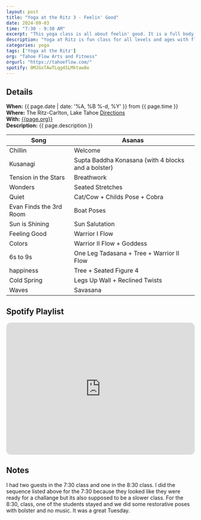 ```yaml
---
layout: post
title: "Yoga at the Ritz 3 - Feelin' Good"
date: 2024-09-03
time: "7:30 - 9:30 AM" 
excerpt: "This yoga class is all about feelin' good. It is a full body workout that is designed to lengthen, strengthen, and balance."
description: "Yoga at Ritz is fun class for all levels and ages with flowing poses and breath-work to build stability, flexibility, and mindfulness. These classes will typically follow an arc of opening awareness, warm-up stretch, standing poses, balancing poses, inversions, grounding poses, and relaxation. The 7:30 am class is a slow gentle practice while the 8:30 class is higher intensity vinyasa-style class." 
categories: yoga
tags: ['Yoga at the Ritz']
org: "Tahoe Flow Arts and Fitness"
orgurl: "https://tahoeflow.com/"
spotify: 0MJGxTAwTLqg4SLMktaw8e
---
```


## Details

**When:** {{ page.date | date: '%A, %B %-d, %Y' }} from {{ page.time }}   
**Where:** The Ritz-Carlton, Lake Tahoe [Directions](https://www.google.com/maps?rlz=1C5CHFA_enUS818US818&gs_lcrp=EgZjaHJvbWUyBggAEEUYOTIGCAEQRRhAMgYIAhBFGEAyBggDEEUYPTIGCAQQRRg90gEHMTc1ajBqNKgCALACAQ&um=1&ie=UTF-8&fb=1&gl=us&sa=X&geocode=KeeGOX1HYpmAMaC03BLJLCKB&daddr=13031+Ritz+Carlton+Highlands+Ct,+Truckee,+CA+96161)    
**With:** [{{page.org}}]({{page.orgurl}})   
**Description:** {{ page.description }}      

Song | Asanas   
---- | ----
Chillin | Welcome
Kusanagi | Supta Baddha Konasana (with 4 blocks and a bolster) 
Tension in the Stars |  Breathwork
Wonders | Seated Stretches
Quiet |  Cat/Cow + Childs Pose + Cobra 
Evan Finds the 3rd Room | Boat Poses  
Sun is Shining | Sun Salutation
Feeling Good | Warrior I Flow
Colors | Warrior II Flow + Goddess
6s to 9s | One Leg Tadasana + Tree + Warrior II Flow
happiness | Tree + Seated Figure 4
Cold Spring | Legs Up Wall + Reclined Twists
Waves | Savasana


## Spotify Playlist

<iframe style="border-radius:12px" src="https://open.spotify.com/embed/playlist/{{ page.spotify }}?utm_source=generator" width="100%" height="352" frameBorder="0" allowfullscreen="" allow="autoplay; clipboard-write; encrypted-media; fullscreen; picture-in-picture" loading="lazy"></iframe>  


## Notes 

I had two guests in the 7:30 class and one in the 8:30 class. I did the sequence listed above for the 7:30 because they looked like they were ready for a challange but its also supposed to be a slower class. For the 8:30, class, one of the students stayed and we did some restorative poses with bolster and no music. It was a great Tuesday.
